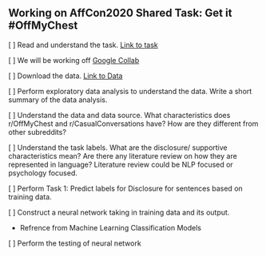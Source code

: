## Working on AffCon2020 Shared Task: Get it #OffMyChest

[ ] Read and understand the task. [Link to task](https://sites.google.com/view/affcon2020/cl-aff-shared-task)

[ ] We will be working off [Google Collab](https://colab.research.google.com/notebooks/intro.ipynb)

[ ] Download the data. [Link to Data](https://github.com/kj2013/claff-offmychest)

[ ] Perform exploratory data analysis to understand the data. Write a short summary of the data analysis.

[ ] Understand the data and data source. What characteristics does r/OffMyChest and r/CasualConversations have? How are they different from other subreddits? 

[ ] Understand the task labels. What are the disclosure/ supportive characteristics mean? Are there any literature review on how they are represented in language? Literature review could be NLP focused or psychology focused.

[ ] Perform Task 1: Predict labels for Disclosure for sentences based on training data. 

[ ] Construct a neural network taking in training data and its output. 
  - Refrence from Machine Learning Classification Models
  
[ ] Perform the testing of neural network
